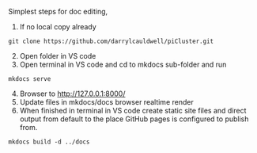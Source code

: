 Simplest steps for doc editing,

1) If no local copy already

```
git clone https://github.com/darrylcauldwell/piCluster.git
```

2) Open folder in VS code
3) Open terminal in VS code and cd to mkdocs sub-folder and run

```
mkdocs serve
```

4) Browser to  http://127.0.0.1:8000/
5) Update files in mkdocs/docs browser realtime render
6) When finished in terminal in VS code create static site files and direct output from default to the place GitHub pages is configured to publish from.

```
mkdocs build -d ../docs
```